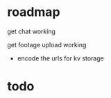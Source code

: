 # roadmap

get chat working

get footage upload working
- encode the urls for kv storage





# todo

